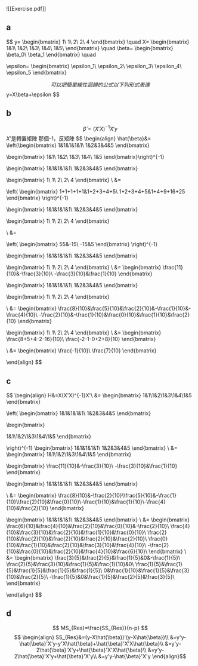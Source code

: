 ![[Exercise.pdf]]
## a
$$
y=
\begin{bmatrix}
1\\
1\\
2\\
2\\
4
\end{bmatrix}
\quad
X=
\begin{bmatrix}
1&1\\
1&2\\
1&3\\
1&4\\
1&5\\
\end{bmatrix}
\quad
\beta=
\begin{bmatrix}
\beta_0\\
\beta_1
\end{bmatrix}
\quad

\epsilon=
\begin{bmatrix}
\epsilon_1\\
\epsilon_2\\
\epsilon_3\\
\epsilon_4\\
\epsilon_5
\end{bmatrix}

$$
可以把簡單線性迴歸的公式以下列形式表達 
$$
y=X\beta+\epsilon
$$

## b
$$
\hat{\beta}=(X'X)^{-1}X'y
$$
$X'$是轉置矩陣
那個-1，反矩陣
$$
\begin{align}
\hat{\beta}&=
\left(\begin{bmatrix}
1&1&1&1&1\\
1&2&3&4&5
\end{bmatrix}

\begin{bmatrix}
1&1\\
1&2\\
1&3\\
1&4\\
1&5
\end{bmatrix}\right)^{-1}

\begin{bmatrix}
1&1&1&1&1\\
1&2&3&4&5
\end{bmatrix}

\begin{bmatrix}
1\\
1\\
2\\
2\\
4
\end{bmatrix}
\\
&=

\left(
\begin{bmatrix}
1+1+1+1+1&1+2+3+4+5\\
1+2+3+4+5&1+4+9+16+25
\end{bmatrix}
\right)^{-1}

\begin{bmatrix}
1&1&1&1&1\\
1&2&3&4&5
\end{bmatrix}

\begin{bmatrix}
1\\
1\\
2\\
2\\
4
\end{bmatrix}

\\
&=

\left(
\begin{bmatrix}
55&-15\\
-15&5
\end{bmatrix}
\right)^{-1}

\begin{bmatrix}
1&1&1&1&1\\
1&2&3&4&5
\end{bmatrix}

\begin{bmatrix}
1\\
1\\
2\\
2\\
4
\end{bmatrix}
\\
&=
\begin{bmatrix}
\frac{11}{10}&-\frac{3}{10}\\
-\frac{3}{10}&\frac{1}{10}
\end{bmatrix}


\begin{bmatrix}
1&1&1&1&1\\
1&2&3&4&5
\end{bmatrix}

\begin{bmatrix}
1\\
1\\
2\\
2\\
4
\end{bmatrix}

\\
&=
\begin{bmatrix}
\frac{8}{10}&\frac{5}{10}&\frac{2}{10}&-\frac{1}{10}&-\frac{4}{10}\\
-\frac{2}{10}&-\frac{1}{10}&\frac{0}{10}&\frac{1}{10}&\frac{2}{10}
\end{bmatrix}

\begin{bmatrix}
1\\
1\\
2\\
2\\
4
\end{bmatrix}
\\
&=
\begin{bmatrix}
\frac{8+5+4-2-16}{10}\\
\frac{-2-1-0+2+8}{10}
\end{bmatrix}

\\
&=
\begin{bmatrix}
\frac{-1}{10}\\
\frac{7}{10}
\end{bmatrix}

\end{align}
$$
## c
$$
\begin{align}
H&=X(X'X)^{-1}X'\\
&=
\begin{bmatrix}
1&1\\1&2\\1&3\\1&4\\1&5
\end{bmatrix}

\left(
\begin{bmatrix}
1&1&1&1&1\\
1&2&3&4&5
\end{bmatrix}

\begin{bmatrix}

1&1\\1&2\\1&3\\1&4\\1&5
\end{bmatrix}

\right)^{-1}
\begin{bmatrix}
1&1&1&1&1\\
1&2&3&4&5
\end{bmatrix}
\\
&=
\begin{bmatrix}
1&1\\1&2\\1&3\\1&4\\1&5
\end{bmatrix}

\begin{bmatrix}
\frac{11}{10}&-\frac{3}{10}\\
-\frac{3}{10}&\frac{1}{10}
\end{bmatrix}

\begin{bmatrix}
1&1&1&1&1\\
1&2&3&4&5
\end{bmatrix}

\\
&=
\begin{bmatrix}
\frac{8}{10}&-\frac{2}{10}\\\frac{5}{10}&-\frac{1}{10}\\\frac{2}{10}&\frac{0}{10}\\-\frac{1}{10}&\frac{1}{10}\\-\frac{4}{10}&\frac{2}{10}
\end{bmatrix}

\begin{bmatrix}
1&1&1&1&1\\
1&2&3&4&5
\end{bmatrix}
\\
&=
\begin{bmatrix}
\frac{6}{10}&\frac{4}{10}&\frac{2}{10}&\frac{0}{10}&-\frac{2}{10}\\
\frac{4}{10}&\frac{3}{10}&\frac{2}{10}&\frac{1}{10}&\frac{0}{10}\\
\frac{2}{10}&\frac{2}{10}&\frac{2}{10}&\frac{2}{10}&\frac{2}{10}\\
\frac{0}{10}&\frac{1}{10}&\frac{2}{10}&\frac{3}{10}&\frac{4}{10}\\
-\frac{2}{10}&\frac{0}{10}&\frac{2}{10}&\frac{4}{10}&\frac{6}{10}\\
\end{bmatrix}
\\
&=
\begin{bmatrix}
\frac{3}{5}&\frac{2}{5}&\frac{1}{5}&0&-\frac{1}{5}\\
\frac{2}{5}&\frac{3}{10}&\frac{1}{5}&\frac{1}{10}&0\\
\frac{1}{5}&\frac{1}{5}&\frac{1}{5}&\frac{1}{5}&\frac{1}{5}\\
0&\frac{1}{10}&\frac{1}{5}&\frac{3}{10}&\frac{2}{5}\\
-\frac{1}{5}&0&\frac{1}{5}&\frac{2}{5}&\frac{3}{5}\\
\end{bmatrix}

\end{align}
$$
## d
$$
MS_{Res}=\frac{SS_{Res}}{n-p}
$$
$$
\begin{align}
SS_{Res}&=(y-X\hat{\beta})'(y-X\hat{\beta})\\
&=y'y-\hat{\beta}'X'y-y'X\hat{\beta}+\hat{\beta}'X'X\hat{\beta}\\
&=y'y-2\hat{\beta}'X'y+\hat{\beta}'X'X\hat{\beta}\\
&=y'y-2\hat{\beta}'X'y+\hat{\beta}'X'y\\
&=y'y-\hat{\beta}'X'y
\end{align}$$